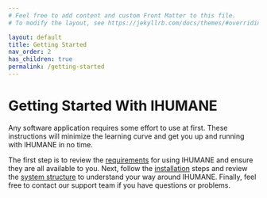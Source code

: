 ```yaml
---
# Feel free to add content and custom Front Matter to this file.
# To modify the layout, see https://jekyllrb.com/docs/themes/#overriding-theme-defaults

layout: default
title: Getting Started
nav_order: 2
has_children: true
permalink: /getting-started
---
```


# Getting Started With IHUMANE

Any software application requires some effort to use at first. These instructions will minimize the learning curve and get you up and running with IHUMANE in no time.

The first step is to review the [requirements](requirements) for using IHUMANE and ensure they are all available to you. Next, follow the [installation](installation) steps and review the [system structure](system-structure) to understand your way around IHUMANE. Finally, feel free to contact our support team if you have questions or problems.




